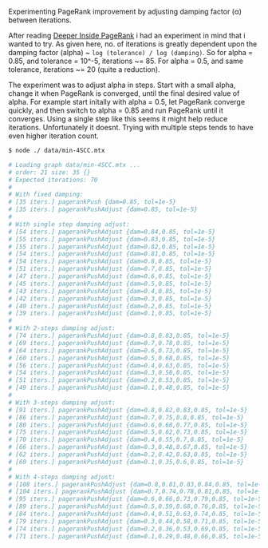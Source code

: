 Experimenting PageRank improvement by adjusting damping factor (α) between iterations.

After reading [Deeper Inside PageRank] i had an experiment in mind that i
wanted to try. As given here, no. of iterations is greatly dependent upon
the damping factor (alpha) ~ `log (tolerance) / log (damping)`. So for
alpha = 0.85, and tolerance = 10^-5, iterations ~= 85. For alpha = 0.5,
and same tolerance, iterations ~= 20 (quite a reduction).

The experiment was to adjust alpha in steps. Start with a small alpha,
change it when PageRank is converged, until the final desired value of
alpha. For example start initally with alpha = 0.5, let PageRank converge
quickly, and then switch to alpha = 0.85 and run PageRank until it
converges. Using a single step like this seems it might help reduce
iterations. Unfortunately it doesnt. Trying with multiple steps tends to
have even higher iteration count.


```bash
$ node ./ data/min-4SCC.mtx

# Loading graph data/min-4SCC.mtx ...
# order: 21 size: 35 {}
# Expected iterations: 70
#
# With fixed damping:
# [35 iters.] pagerankPush {dam=0.85, tol=1e-5}
# [35 iters.] pagerankPushAdjust {dam=0.85, tol=1e-5}
#
# With single step damping adjust:
# [54 iters.] pagerankPushAdjust {dam=0.84,0.85, tol=1e-5}
# [55 iters.] pagerankPushAdjust {dam=0.83,0.85, tol=1e-5}
# [55 iters.] pagerankPushAdjust {dam=0.82,0.85, tol=1e-5}
# [54 iters.] pagerankPushAdjust {dam=0.81,0.85, tol=1e-5}
# [54 iters.] pagerankPushAdjust {dam=0.8,0.85, tol=1e-5}
# [51 iters.] pagerankPushAdjust {dam=0.7,0.85, tol=1e-5}
# [47 iters.] pagerankPushAdjust {dam=0.6,0.85, tol=1e-5}
# [45 iters.] pagerankPushAdjust {dam=0.5,0.85, tol=1e-5}
# [43 iters.] pagerankPushAdjust {dam=0.4,0.85, tol=1e-5}
# [42 iters.] pagerankPushAdjust {dam=0.3,0.85, tol=1e-5}
# [40 iters.] pagerankPushAdjust {dam=0.2,0.85, tol=1e-5}
# [39 iters.] pagerankPushAdjust {dam=0.1,0.85, tol=1e-5}
#
# With 2-steps damping adjust:
# [74 iters.] pagerankPushAdjust {dam=0.8,0.83,0.85, tol=1e-5}
# [69 iters.] pagerankPushAdjust {dam=0.7,0.78,0.85, tol=1e-5}
# [64 iters.] pagerankPushAdjust {dam=0.6,0.73,0.85, tol=1e-5}
# [60 iters.] pagerankPushAdjust {dam=0.5,0.68,0.85, tol=1e-5}
# [56 iters.] pagerankPushAdjust {dam=0.4,0.63,0.85, tol=1e-5}
# [54 iters.] pagerankPushAdjust {dam=0.3,0.58,0.85, tol=1e-5}
# [51 iters.] pagerankPushAdjust {dam=0.2,0.53,0.85, tol=1e-5}
# [49 iters.] pagerankPushAdjust {dam=0.1,0.48,0.85, tol=1e-5}
#
# With 3-steps damping adjust:
# [91 iters.] pagerankPushAdjust {dam=0.8,0.82,0.83,0.85, tol=1e-5}
# [86 iters.] pagerankPushAdjust {dam=0.7,0.75,0.8,0.85, tol=1e-5}
# [80 iters.] pagerankPushAdjust {dam=0.6,0.68,0.77,0.85, tol=1e-5}
# [75 iters.] pagerankPushAdjust {dam=0.5,0.62,0.73,0.85, tol=1e-5}
# [70 iters.] pagerankPushAdjust {dam=0.4,0.55,0.7,0.85, tol=1e-5}
# [66 iters.] pagerankPushAdjust {dam=0.3,0.48,0.67,0.85, tol=1e-5}
# [62 iters.] pagerankPushAdjust {dam=0.2,0.42,0.63,0.85, tol=1e-5}
# [60 iters.] pagerankPushAdjust {dam=0.1,0.35,0.6,0.85, tol=1e-5}
#
# With 4-steps damping adjust:
# [108 iters.] pagerankPushAdjust {dam=0.8,0.81,0.83,0.84,0.85, tol=1e-5}
# [104 iters.] pagerankPushAdjust {dam=0.7,0.74,0.78,0.81,0.85, tol=1e-5}
# [95 iters.] pagerankPushAdjust {dam=0.6,0.66,0.73,0.79,0.85, tol=1e-5}
# [89 iters.] pagerankPushAdjust {dam=0.5,0.59,0.68,0.76,0.85, tol=1e-5}
# [84 iters.] pagerankPushAdjust {dam=0.4,0.51,0.63,0.74,0.85, tol=1e-5}
# [79 iters.] pagerankPushAdjust {dam=0.3,0.44,0.58,0.71,0.85, tol=1e-5}
# [74 iters.] pagerankPushAdjust {dam=0.2,0.36,0.53,0.69,0.85, tol=1e-5}
# [71 iters.] pagerankPushAdjust {dam=0.1,0.29,0.48,0.66,0.85, tol=1e-5}
```

[Deeper Inside PageRank]: https://www.slideshare.net/SubhajitSahu/deeper-inside-PageRank-notes
